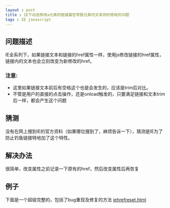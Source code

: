 ```yaml
---
layout : post
title : IE下动态修改a元素的链接属性导致元素内文本同时修改的问题
tags : IE javascript
---
```


## 问题描述
IE全系列下，如果链接文本和链接的href属性一样，使用js修改链接的href属性，链接内的文本也会立刻改变为新修改的href。

### 注意:
* 这里如果链接文本前后有空格这个也是会发生的，应该是trim后对比。
* 不管是用户的直接的点击操作，还是onload触发的，只要满足链接和文本trim后一样，都会产生这个问题


## 猜测
没有在网上搜到IE的官方资料（如果哪位搜到了，麻烦告诉一下），猜测是IE为了防止钓鱼链接特地加了这个特性。

## 解决办法
很简单，改变属性之前记录一下原有的href，然后改变属性后再恢复


## 例子
下面是一个超级完整的，包括了bug重现及修复的方法
[iehrefreset.html](/demos/1357799891454_iehrefreset.html)
